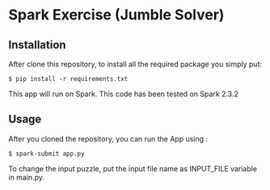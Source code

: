 # Spark Exercise (Jumble Solver)

## Installation

After clone this repository, to install all the required package you simply put: 
```
$ pip install -r requirements.txt 
```
This app will run on Spark. This code has been tested on Spark 2.3.2

## Usage

After you cloned the repository, you can run the App using :

```
$ spark-submit app.py
```

To change the input puzzle, put the input file name as INPUT_FILE variable in main.py. 

